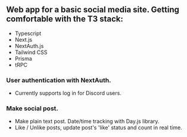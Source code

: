 ## Web app for a basic social media site. Getting comfortable with the T3 stack:
- Typescript
- Next.js
- NextAuth.js
- Tailwind CSS
- Prisma
- tRPC

### User authentication with NextAuth. 
- Currently supports log in for Discord users.

### Make social post.
- Make plain text post. Date/time tracking with Day.js library.
- Like / Unlike posts, update post's 'like' status and count in real time.


